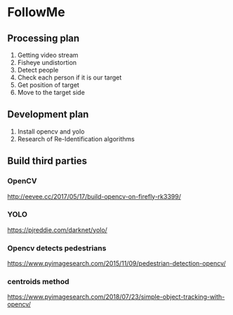 # FollowMe
## Processing plan
1. Getting video stream
2. Fisheye undistortion 
3. Detect people
4. Check each person if it is our target
5. Get position of target
6. Move to the target side

## Development plan
1. Install opencv and yolo
2. Research of Re-Identification algorithms

## Build third parties
### OpenCV
http://eevee.cc/2017/05/17/build-opencv-on-firefly-rk3399/
### YOLO
https://pjreddie.com/darknet/yolo/


### Opencv detects pedestrians
https://www.pyimagesearch.com/2015/11/09/pedestrian-detection-opencv/

### centroids method
https://www.pyimagesearch.com/2018/07/23/simple-object-tracking-with-opencv/